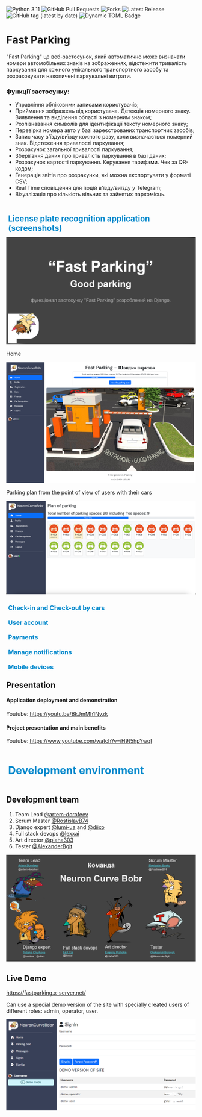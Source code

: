 ![Python 3.11](https://img.shields.io/badge/python-3.11-blueviolet)
![GitHub Pull Requests](https://img.shields.io/github/issues-pr/AlexanderBgit/PlateN?color=blueviolet)
![Forks](https://img.shields.io/github/forks/AlexanderBgit/PlateN?style=social)
![Latest Release](https://img.shields.io/github/v/release/AlexanderBgit/PlateN?include_prereleases&label=latest%20release)
![GitHub tag (latest by date)](https://img.shields.io/github/v/tag/AlexanderBgit/PlateN?label=Version%20for%20development)
![Dynamic TOML Badge](https://img.shields.io/badge/dynamic/toml?url=https%3A%2F%2Fraw.githubusercontent.com%2FAlexanderBgit%2FPlateN%2Fdev%2FFRONTEND%2Fpyproject.toml&query=%24.tool.poetry.version&prefix=v&style=flat&label=toml%20dev%20version)



# Fast Parking
"Fast Parking" це веб-застосунок, який автоматично може визначати номери автомобільних знаків на зображеннях, відстежити тривалість паркування для кожного унікального транспортного засобу та розраховувати накопичені паркувальні витрати.

### Функції застосунку:

- Управління обліковими записами користувачів;
- Приймання зображень від користувача. Детекція номерного знаку. Виявлення та виділення області з номерним знаком; 
- Розпізнавання символів для ідентифікації тексту номерного знаку;
- Перевірка номера авто у базі зареєстрованих транспортних засобів;
- Запис часу в'їзду/виїзду кожного разу, коли визначається номерний знак. Відстеження тривалості паркування;
- Розрахунок загальної тривалості паркування;
- Зберігання даних про тривалість паркування в базі даних;
- Розрахунок вартості паркування. Керування тарифами. Чек за QR-кодом;
- Генерація звітів про розрахунки, які можна експортувати у форматі CSV;
- Real Time сповіщення для подій в'їзду/виїзду у Telegram;
- Візуалізація про кількість вільних та зайнятих паркомісць.

<details open>
  <summary style="display: flex; align-items: center; color: #0088CC; margin-bottom: -5px; margin-top: 0px;"><span style="margin-right: 5px;"></span><h2>
  License plate recognition application (screenshots)</h2></summary>

<div align="left" width="948" height="474">
  <img src="readme/Title.png">
</div>

Home

<div align="left" width="948" height="474">
  <img src="readme/Home_page_v2.png">
</div>

Parking plan from the point of view of users with their cars

<div align="left" width="948" height="474">
  <img src="readme/Parking Plan_v3.png">
</div>


<details>
  <summary style="display: flex; align-items: center; color: #0088CC; margin-bottom: -20px; margin-top: 0px;"><span style="margin-right: 5px;"></span><h3>Check-in and Check-out by cars </h3></summary>

Car recognition In

<div align="left" width="948" height="474">
  <img src="readme/Photos IN_v2.png">
</div>

Car recognition Out

<div align="left" width="948" height="474">
  <img src="readme/Photos OUT_v2.png">
</div>

Cars

<div align="left" width="948" height="474">
  <img src="readme/Cars_v2.png">
</div>

Registration list

<div align="left" width="948" height="474">
  <img src="readme/Registration list_v2.png">
</div>
</details>


<details>
  <summary style="display: flex; align-items: center; color: #0088CC; margin-bottom: -20px; margin-top: 0px;"><span style="margin-right: 5px;"></span><h3>User account </h3></summary>

Profile

<div align="left" width="948" height="474">
  <img src="readme/User profile_v2.png">
</div>

User cars

<div align="left" width="948" height="474">
  <img src="readme/My Cars_v2.png">
</div>

Registration

<div align="left" width="948" height="474">
  <img src="readme/Register new user_v2.png">
</div>

SignIn

<div align="left" width="948" height="474">
  <img src="readme/https __edu202415.aacom.net.png">
</div>
</details>


<details>
  <summary style="display: flex; align-items: center; color: #0088CC;margin-bottom: -20px; margin-top: 0px;"><span style="margin-right: 5px;"></span><h3>Payments </h3></summary>

Finance

<div align="left" width="948" height="474">
  <img src="readme/Finance pay_v2.png">
</div>

<div align="left" width="948" height="474">
  <img src="readme/Finance Pay the invoice_v2.png">
</div>

<div align="left" width="948" height="474">
  <img src="readme/Finance Pay the invoice2_v2.png">
</div>

<div align="left" width="948" height="474">
  <img src="readme/Payment list_v2.png">
</div>

<div align="left" width="948" height="474">
  <img src="readme/Finance Tariff_v2.png">
</div>

</details>

<details>
  <summary style="display: flex; align-items: center; color: #0088CC; margin-bottom: -20px; margin-top: 0px;"><span style="margin-right: 5px;"></span><h3>Manage notifications </h3></summary>

Messages

<div align="left" width="948" height="474">
  <img src="readme/Messages_v2.png">
</div>

Telegram
<div align="left" width="948" height="474">
  <img src="readme/Telegram_bot.png">
</div>

<div align="left" width="948" height="474">
  <img src="readme/Telegram_news.png">
</div>

<div align="left" width="948" height="474">
  <img src="readme/Telegram_chat.png">
</div>
</details>

<details>
  <summary style="display: flex; align-items: center; color: #0088CC; margin-bottom: -20px; margin-top: 0px;"><span style="margin-right: 5px;"></span><h3>Mobile devices</h3></summary>

Adaptive layout
<div align="left" width="948" height="474">
  <img src="readme/Mobile adaptive.png">
</div>

</details>

## Presentation
#### Application deployment and demonstration

Youtube: https://youtu.be/BkJmMh1Nvzk

#### Project presentation and main benefits
Youtube: https://www.youtube.com/watch?v=iH9t5hpYwqI

</details>


<details>
  <summary style="display: flex; align-items: center; color: #0088CC;"><span style="margin-right: 5px;"></span><h1>Development environment</h1></summary>

## env file
На основі файлу `deploy/env-examples` створюємо власний  `deploy/.env` з власними змінними

<details>
  <summary style="display: flex; align-items: center; color: #0088CC;"><span style="margin-right: 5px;"></span><h2>LOCAL DEVELOPMENT</h2></summary>

- git проекту: https://github.com/AlexanderBgit/PlateN , default branch `dev`

- кожен створює власні гілки від `dev` і оновлює їх через `merge`. Іменна гілок `usernmae` - постійна користувача, `usernmae-feature` тимчасова, після об'єднання з іншими гілками знищується.

- merge to `dev` тільки через `pull-request` і запит користувачам на підтвердження, мінімум один має підтвердити, і тоді розблокується кнопка `Merge`, і можна об'єднати у `dev`.

- Python >=3.10,<3.12

- poetry

- Django 5

- Скрипти `.cmd` для виконання у операційній системі Windows тільки.

- Скрипти `.sh` для виконання у операційній системі Linux, Mac.

- Корінь git проекту має декілька незалежних підпроєктів:
    - BACKEND
    - FRONTEND
    - Database
    - DS

- Кожен підпроєкт - незалежний продукт, і відповідно має свій незалежний Docker. 

- Спілкуються через спільну базу даних, при розробці це може бути локальна з Docker або віддалена у elephantsql.

- Налаштування змінних середовища - спільні у файлі /deploy/.env. Локальна розробка використовує тільки відносний шлях до цього файлу. Наприклад код з `fastparking\fastparking\settings.py`: 
```
BASE_DIR = Path(__file__).resolve().parent.parent
env_file = BASE_DIR.parent.parent.joinpath("deploy").joinpath(".env")
if env_file.exists():
    load_dotenv(env_file) 
else:
    print("ENV file not found:", env_file)
```

- _Security_. Кожен докер при старті бере налаштування з .env котрі йому тільки потрібні, а не весь файл. Розміщується .env файл тільки за межами докер контейнера.

- FRONTEND має власне віртуальне оточення poetry.

- BACKEND має власне віртуальне оточення poetry

- DS - робочі файли для Data Science

- Для роботи з FRONTEND:
    - переходимо у теку FRONTEND, активуємо віртуальне сердобине `poetry shell`
    - Далі `poetry update` встановить або оновить пакунки субпроєкту.

- Для роботи з BACKEND:
    - переходимо у теку BACKEND, активуємо віртуальне сердобине `poetry shell`
    - Далі `poetry update` встановить або оновить пакунки субпроєкту.

- Якщо у VC Code створити Workspace, додати до нього підпроєкти як (File->Add folder to WorkSpace), то при запуску терміналу буде запити з якої теки ви це хочете зробити.

 - Для роботи з локальною базою даних використовуємо настуні кроки (Local Database postgres). Для роботи з віддаленою базою даних пропускаємо ці кроки.
</details>

<details>
  <summary style="display: flex; align-items: center; color: #0088CC;"><span style="margin-right: 5px;"></span><h2>Local Database postgres</h2></summary>

#### run database postgres docker container

`scripts/docker_db.cmd`

Данні бази будуть створенні у теці `Database\postgres-data\`

Тека додана у виключення git - не викладати у git, у кожного вона своя!

#### stop database postgres docker container
`scripts\docker_db_stop.cmd`
</details>

<details>
  <summary style="display: flex; align-items: center; color: #0088CC;"><span style="margin-right: 5px;"></span><h2>Launching and maintenance of the app in docker</h2></summary>

#### run app locally
Запускати з віртуального оточення poetry
```
cd FRONTEND/fastparking
python manage.py runserver 0.0.0.0:8000
```
`scripts\run_dev_app.cmd`

#### export poetry package to requirements.txt
Запускати з віртуального оточення poetry
```
cd FRONTEND
poetry export --without-hashes > requirements.txt
```
`scripts\gen_req_txt.cmd`

#### migrate db changes
```
cd FRONTEND/fastparking
python manage.py migrate
```

#### Автоматичне створення супер адміністратора Django з оточення .env

`scripts\create_django_auto_admin.cmd`

#### Запуск всього проєкту з підпроєктами у докер

##### run project (db+code) docker container
Данні бази будуть створенні у теці `Database\postgres-data\`

`scripts\docker_app_run.cmd`

Режим DEBUG - консолі 

##### rebuild project (code) docker container
`scripts\docker_app_build.cmd`
</details>


<details>
  <summary style="display: flex; align-items: center; color: #0088CC;"><span style="margin-right: 5px;"></span><h2>Connection procedure dev - Django from scratch:</h2></summary>

1. git checkout dev
1. git pull
1. cd FRONTEND
1. poetry shell
1. poetry update
1. cd ..
1. cd scripts
1. docker_db.cmd - run DB local docker, skip if remote used postgres
1. create_django_auto_admin.cmd - create admin aromatically from .env
1. run_dev_app.cmd - run app
1. open browser: http://127.0.0.1:8000
</details>

<details>
  <summary style="display: flex; align-items: center; color: #0088CC;"><span style="margin-right: 5px;"></span><h2>SERVER SIDE DEPLOY - CI/CD</h2></summary>


<details>
  <summary style="display: flex; align-items: center; color: #0088CC;"><span style="margin-right: 5px;"></span><h3>CI перевірка коду </h3></summary>


Перевірка коду проєкту на збирання проходить автоматично у кожному "GitHub pull request" безпосередньо перед об'єднанням з гілкою `dev` функцію Action GitHub.

Але без повірки міграції.

Action GitHub використовує налаштуванням з файлу `.github\workflows\django.yml` де проходить перевірка на збирання середовища виконання для трьох версії python:  `python-version: ["3.10", "3.11"]`. 

Безпосереднє тестування проєкту Django автоматично виконується командую `python manage.py test`.
</details>

<details>
  <summary style="display: flex; align-items: center; color: #0088CC;"><span style="margin-right: 5px;"></span><h3>CD </h3></summary>

Сервер: Linux (Debian).

Локальний користувач для виконання задач без прав адміністратора.

На сервері проект виконуються у декількох `docker` контейнерах, котрі об'єднані файлом налаштувань: `deploy\docker-compose-project.yml`.

Для визначення події з необхідності виконати операцію повторного `deploy` - періодично виконується скрипт: `scripts\detect_changes_git.sh`. 

Цей скрипт визначає чи не змінилася віддалена гілка проекту `dev`. 

Якщо зміни виявленні то виконується скрипт - `scripts\re_deploy_docker.sh`.

Для налаштувань під конкретні умови середовища виконання файл `detect_changes_git` копіюємо за межі теки проєкту.

У нас це рівень вище `~/PlateN/`, та змінюємо локальний шлях до теки проєкту у змінній `SOURCE`.  
```
SOURCE=${HOME}/PlateN/PlateN
```

Для налаштування системного планувальника завдань використано команду `crontab -e`.

Де додано наступний рядок: 
```
*/15 * * * *  ~/PlateN/detect_changes_git.sh > /dev/null 2>&1
```
 Що дозволяє запускати скрипт `detect_changes_git.sh` кожні 15 хвилин.
</details>

</details>

</details>

## Development team
1. Team Lead [@artem-dorofeev](https://github.com/artem-dorofeev) 
1. Scrum Master [@RostislavB74](https://github.com/RostislavB74) 
1. Django expert [@lumi-ua](https://github.com/lumi-ua) and 
[@diixo](https://github.com/diixo) 
1. Full stack devops [@lexxai](https://github.com/lexxai) 
2. Art director [@plaha303](https://github.com/plaha303) 
3. Tester [@AlexanderBgit](https://github.com/AlexanderBgit) 

<div align="left" width="948" height="474">
  <img src="readme/Team.png">
</div>


## Live Demo
https://fastparking.x-server.net/

Can use a special demo version of the site with specially created users of different roles: admin, operator, user.
<div align="left" width="948">
  <img src="readme/demo_users_login.png">
</div>


